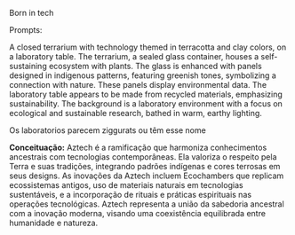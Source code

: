 Born in tech

Prompts:

A closed terrarium with technology themed in terracotta and clay colors, on a laboratory table. The terrarium, a sealed glass container, houses a self-sustaining ecosystem with plants. The glass is enhanced with panels designed in indigenous patterns, featuring greenish tones, symbolizing a connection with nature. These panels display environmental data. The laboratory table appears to be made from recycled materials, emphasizing sustainability. The background is a laboratory environment with a focus on ecological and sustainable research, bathed in warm, earthy lighting.

 Os laboratorios parecem ziggurats ou têm esse nome
 
**Conceituação:** Aztech é a ramificação que harmoniza conhecimentos ancestrais com tecnologias contemporâneas. Ela valoriza o respeito pela Terra e suas tradições, integrando padrões indígenas e cores terrosas em seus designs. As inovações da Aztech incluem Ecochambers que replicam ecossistemas antigos, uso de materiais naturais em tecnologias sustentáveis, e a incorporação de rituais e práticas espirituais nas operações tecnológicas. Aztech representa a união da sabedoria ancestral com a inovação moderna, visando uma coexistência equilibrada entre humanidade e natureza.